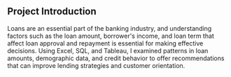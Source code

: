 ## Project Introduction
Loans are an essential part of the banking industry, and understanding factors such as the loan amount, borrower's income, and loan term that affect loan approval and repayment is essential for making effective decisions. Using Excel, SQL, and Tableau, I examined patterns in loan amounts, demographic data, and credit behavior to offer recommendations that can improve lending strategies and customer orientation.

